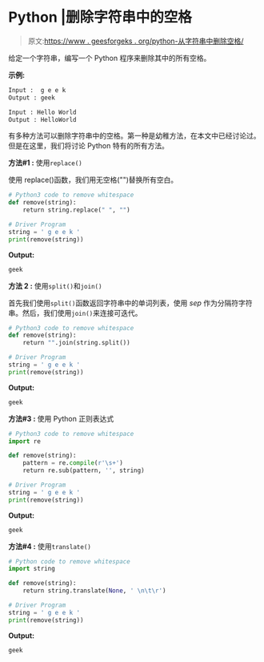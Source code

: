 # Python |删除字符串中的空格

> 原文:[https://www . geesforgeks . org/python-从字符串中删除空格/](https://www.geeksforgeeks.org/python-remove-spaces-from-a-string/)

给定一个字符串，编写一个 Python 程序来删除其中的所有空格。

**示例:**

```py
Input :  g e e k
Output : geek

Input : Hello World
Output : HelloWorld

```

有多种方法可以删除字符串中的空格。第一种是幼稚方法，在本文中已经讨论过。但是在这里，我们将讨论 Python 特有的所有方法。

**方法#1 :** 使用`replace()`

使用 replace()函数，我们用无空格("")替换所有空白。

```py
# Python3 code to remove whitespace
def remove(string):
    return string.replace(" ", "")

# Driver Program
string = ' g e e k '
print(remove(string))
```

**Output:**

```py
geek

```

**方法 2 :** 使用`split()`和`join()`

首先我们使用`split()`函数返回字符串中的单词列表，使用 *sep* 作为分隔符字符串。然后，我们使用`join()`来连接可迭代。

```py
# Python3 code to remove whitespace
def remove(string):
    return "".join(string.split())

# Driver Program
string = ' g e e k '
print(remove(string))
```

**Output:**

```py
geek

```

**方法#3 :** 使用 Python 正则表达式

```py
# Python3 code to remove whitespace
import re

def remove(string):
    pattern = re.compile(r'\s+')
    return re.sub(pattern, '', string)

# Driver Program
string = ' g e e k '
print(remove(string))
```

**Output:**

```py
geek

```

**方法#4 :** 使用`translate()`

```py
# Python code to remove whitespace
import string

def remove(string):
    return string.translate(None, ' \n\t\r')

# Driver Program
string = ' g e e k '
print(remove(string))
```

**Output:**

```py
geek

```